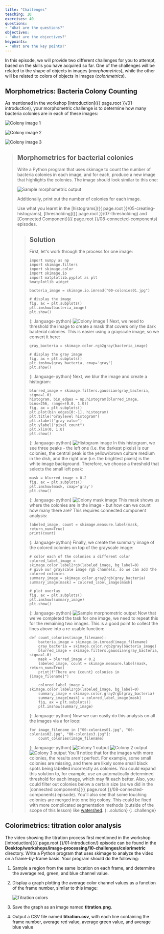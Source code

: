```yaml
---
title: "Challenges"
teaching: 10
exercises: 40
questions:
- "What are the questions?"
objectives:
- "What are the objectives?"
keypoints:
- "What are the key points?"
---
```


In this episode, we will provide two different challenges for you to attempt,
based on the skills you have acquired so far. One of the challenges will be
related to the shape of objects in images (*morphometrics*), while the other 
will be related to colors of objects in images (*colorimetrics*).

## Morphometrics: Bacteria Colony Counting

As mentioned in the workshop [introduction]({{ page.root }}/01-introduction), 
your morphometric challenge is to determine how many bacteria colonies are in 
each of these images: 

![Colony image 1](../fig/00-colonies01.jpg)

![Colony image 2](../fig/00-colonies02.jpg)

![Colony image 3](../fig/00-colonies03.jpg)

> ## Morphometrics for bacterial colonies
> 
> Write a Python program that uses skimage to count the number of bacteria
> colonies in each image, and for each, produce a new image that highlights the colonies.
> The image should look similar to this one:
> 
> ![Sample morphometric output](../fig/09-colonies01-summary.png)
> 
> Additionally, print out the number of colonies for each image.
> 
> Use what you learnt in the [histograms]({{ page.root }}/05-creating-histograms), 
> [thresholding]({{ page.root }}/07-thresholding) and 
> [Connected Component]({{ page.root }}/08-connected-components) episodes.
> 
> > ## Solution
> > 
> > First, let's work through the process for one image: 
> > ~~~
> > import numpy as np
> > import skimage.filters
> > import skimage.color
> > import skimage.io
> > import matplotlib.pyplot as plt
> > %matplotlib widget
> >
> > bacteria_image = skimage.io.imread("00-colonies01.jpg")
> > 
> > # display the image
> > fig, ax = plt.subplots()
> > plt.imshow(bacteria_image)
> > plt.show()
> > ~~~
> > {: .language-python}
> > ![Colony image 1](../fig/00-colonies01.jpg)
> > Next, we need to threshold the image to create a mask that covers only
> > the dark bacterial colonies. This is easier using a grayscale
> > image, so we convert it here:
> > ~~~
> > gray_bacteria = skimage.color.rgb2gray(bacteria_image)
> > 
> > # display the gray image
> > fig, ax = plt.subplots()
> > plt.imshow(gray_bacteria, cmap='gray')
> > plt.show()
> > ~~~
> > {: .language-python}
> > Next, we blur the image and create a histogram:
> > ~~~
> > blurred_image = skimage.filters.gaussian(gray_bacteria, sigma=1.0)
> > histogram, bin_edges = np.histogram(blurred_image, bins=256, range=(0.0, 1.0))
> > fig, ax = plt.subplots()
> > plt.plot(bin_edges[0:-1], histogram)
> > plt.title("Graylevel histogram")
> > plt.xlabel("gray value")
> > plt.ylabel("pixel count")
> > plt.xlim(0, 1.0)
> > plt.show()
> > ~~~
> > {: .language-python}
> > ![Histogram image](../fig/07-colonies-histogram.png)
> > In this histogram, we see three peaks - the left one (i.e. the darkest pixels) is our colonies, 
> > the central peak is the yellow/brown culture medium in the dish, and the right one
> > (i.e. the brightest pixels) is the white image background.
> > Therefore, we choose a threshold that selects the small left peak:
> > ~~~
> > mask = blurred_image < 0.2
> > fig, ax = plt.subplots()
> > plt.imshow(mask, cmap='gray')
> > plt.show()
> > ~~~
> > {: .language-python}
> > ![Colony mask image](../fig/09-colonies-mask.png)
> > This mask shows us where the colonies are in the image - but how can we count how many there are?
> > This requires connected component analysis:
> > ~~~
> > labeled_image, count = skimage.measure.label(mask, return_num=True)
> > print(count)
> > ~~~
> > {: .language-python}
> > Finally, we create the summary image of the colored colonies on top of the grayscale
> > image:
> > ~~~
> > # color each of the colonies a different color
> > colored_label_image = skimage.color.label2rgb(labeled_image, bg_label=0)
> > # give our grayscale image rgb channels, so we can add the colored colonies
> > summary_image = skimage.color.gray2rgb(gray_bacteria)
> > summary_image[mask] = colored_label_image[mask]
> > 
> > # plot overlay
> > fig, ax = plt.subplots()
> > plt.imshow(summary_image)
> > plt.show()
> > ~~~
> > {: .language-python}
> > ![Sample morphometric output](../fig/09-colonies01-summary.png)
> > Now that we've completed the task for one image, we need to repeat this for the remaining
> > two images. This is a good point to collect the lines above into a re-usable function:
> > ~~~
> > def count_colonies(image_filename):
> >     bacteria_image = skimage.io.imread(image_filename)
> >     gray_bacteria = skimage.color.rgb2gray(bacteria_image)
> >     blurred_image = skimage.filters.gaussian(gray_bacteria, sigma=1.0)
> >     mask = blurred_image < 0.2
> >     labeled_image, count = skimage.measure.label(mask, return_num=True)
> >     print(f"There are {count} colonies in {image_filename}")
> >     
> >     colored_label_image = skimage.color.label2rgb(labeled_image, bg_label=0)
> >     summary_image = skimage.color.gray2rgb(gray_bacteria)
> >     summary_image[mask] = colored_label_image[mask]
> >     fig, ax = plt.subplots()
> >     plt.imshow(summary_image)
> > ~~~
> > {: .language-python}
> > Now we can easily do this analysis on all the images via a for loop:
> > ~~~
> > for image_filename in ["00-colonies01.jpg", "00-colonies02.jpg", "00-colonies3.jpg"]:
> >     count_colonies(image_filename)
> > ~~~
> > {: .language-python}
> > ![Colony 1 output](../fig/09-colonies01-summary.png)
> > ![Colony 2 output](../fig/09-colonies02-summary.png)
> > ![Colony 3 output](../fig/09-colonies03-summary.png)
> > You'll notice that for the images with more colonies, the results aren't perfect. 
> > For example, some small colonies are missing, and there are likely some small black
> > spots being labelled incorrectly as colonies. You could expand this solution to, for example,
> > use an automatically determined threshold for each image, which may fit each better. Also,
> > you could filter out colonies below a certain size (as we did in the 
> > [connected components]({{ page.root }}/08-connected-components) episode).
> > You'll also see that some touching colonies are merged into one big colony. This could
> > be fixed with more complicated segmentation methods (outside of the scope of this lesson)
> > like [watershed](https://scikit-image.org/docs/dev/auto_examples/segmentation/plot_watershed.html).
> {: .solution}
{: .challenge}


## Colorimetrics: titration color analysis

The video showing the titration process first mentioned in the workshop 
[introduction]({{ page.root }}/01-introduction/) episode can be found in the 
**Desktop/workshops/image-processing/10-challenges/colorimetric** directory.
Write a Python program that uses skimage to analyze the video on a
frame-by-frame basis. Your program should do the following:

1. Sample a region from the same location on each frame, and determine the 
	average red, green, and blue channel value.

2. Display a graph plotting the average color channel values as a function of
	the frame number, similar to this image:

	![Titration colors](../fig/00-colorimetric.png)

3. Save the graph as an image named **titration.png**.

4. Output a CSV file named **titration.csv**, with each line containing
	the frame number, average red value, average green value, and average
	blue value

